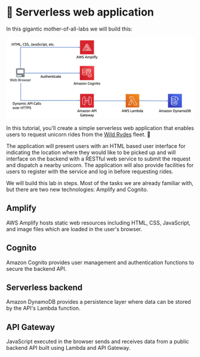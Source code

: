 # 🦄 Serverless web application

In this gigantic mother-of-all-labs we will build this:

![](<../../.gitbook/assets/image (268).png>)

In this tutorial, you'll create a simple serverless web application that enables users to request unicorn rides from the [Wild Rydes](http://www.wildrydes.com) fleet. 🦄

The application will present users with an HTML based user interface for indicating the location where they would like to be picked up and will interface on the backend with a RESTful web service to submit the request and dispatch a nearby unicorn. The application will also provide facilities for users to register with the service and log in before requesting rides.

We will build this lab in steps. Most of the tasks we are already familiar with, but there are two new technologies: Amplify and Cognito.&#x20;

## Amplify&#x20;

AWS Amplify hosts static web resources including HTML, CSS, JavaScript, and image files which are loaded in the user's browser.

## Cognito

Amazon Cognito provides user management and authentication functions to secure the backend API.

## Serverless backend

Amazon DynamoDB provides a persistence layer where data can be stored by the API's Lambda function.

## API Gateway

JavaScript executed in the browser sends and receives data from a public backend API built using Lambda and API Gateway.

